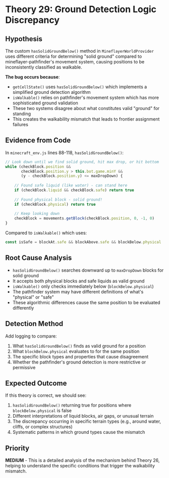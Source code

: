 # Theory 29: Ground Detection Logic Discrepancy

## Hypothesis
The custom `hasSolidGroundBelow()` method in `MineflayerWorldProvider` uses different criteria for determining "solid ground" compared to mineflayer-pathfinder's movement system, causing positions to be inconsistently classified as walkable.

**The bug occurs because**:
- `getCellState()` uses `hasSolidGroundBelow()` which implements a simplified ground detection algorithm
- `isWalkable()` relies on pathfinder's movement system which has more sophisticated ground validation
- These two systems disagree about what constitutes valid "ground" for standing
- This creates the walkability mismatch that leads to frontier assignment failures

## Evidence from Code
In `minecraft_env.js` lines 88-118, `hasSolidGroundBelow()`:
```javascript
// Look down until we find solid ground, hit max drop, or hit bottom
while (checkBlock.position && 
       checkBlock.position.y > this.bot.game.minY &&
       (y - checkBlock.position.y) <= maxDropDown) {
    
    // Found safe liquid (like water) - can stand here
    if (checkBlock.liquid && checkBlock.safe) return true
    
    // Found physical block - solid ground!
    if (checkBlock.physical) return true
    
    // Keep looking down
    checkBlock = movements.getBlock(checkBlock.position, 0, -1, 0)
}
```

Compared to `isWalkable()` which uses:
```javascript
const isSafe = blockAt.safe && blockAbove.safe && blockBelow.physical
```

## Root Cause Analysis
- `hasSolidGroundBelow()` searches downward up to `maxDropDown` blocks for solid ground
- It accepts both physical blocks and safe liquids as valid ground
- `isWalkable()` only checks immediately below (`blockBelow.physical`)
- The pathfinder system may have different definitions of what's "physical" or "safe"
- These algorithmic differences cause the same position to be evaluated differently

## Detection Method
Add logging to compare:
1. What `hasSolidGroundBelow()` finds as valid ground for a position
2. What `blockBelow.physical` evaluates to for the same position
3. The specific block types and properties that cause disagreement
4. Whether the pathfinder's ground detection is more restrictive or permissive

## Expected Outcome
If this theory is correct, we should see:
1. `hasSolidGroundBelow()` returning true for positions where `blockBelow.physical` is false
2. Different interpretations of liquid blocks, air gaps, or unusual terrain
3. The discrepancy occurring in specific terrain types (e.g., around water, cliffs, or complex structures)
4. Systematic patterns in which ground types cause the mismatch

## Priority
**MEDIUM** - This is a detailed analysis of the mechanism behind Theory 26, helping to understand the specific conditions that trigger the walkability mismatch.